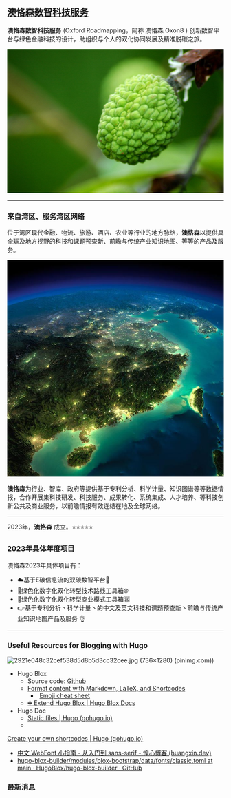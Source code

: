 ## [澳恪森数智科技服务](https://oxon8.com)

**澳恪森数智科技服务** (Oxford Roadmapping，简称 澳恪森 Oxon8  ) 创新数智平台与绿色金融科技的设计，助组织与个人的双化协同发展及精准脱碳之旅。


![Green Lychee](./1024px-Unripe_lychee.jpg)


-----

### 来自湾区、服务湾区网络

位于湾区现代金融、物流、旅游、酒店、农业等行业的地方脉络，**澳恪森**以提供具全球及地方视野的科技和课题预查新、前瞻与传统产业知识地图、等等的产品及服务。


![湾区](./earth-from-space-photos.jpg)


**澳恪森**为行业、智库、政府等提供基于专利分析、科学计量、知识图谱等等数据情报，合作开展集科技研发、科技服务、成果转化、系统集成、人才培养、等科技创新公共及商业服务，以前瞻情报有效连结在地及全球网络。

-----

2023年，**澳恪森** 成立。⭐⭐⭐⭐⭐

<!--湾区设计协同研究院  ️**Trusted by 250,000+ researchers, educators, and students.** Highly customizable via the integrated **no-code, widget-based Wowchemy page builder**, making every site truly personalized    -->

### 2023年具体年度项目

澳恪森2023年具体项目有：
* ☁️基于E碳信息流的双碳数智平台🚀
* 🌱绿色化数字化双化转型技术路线工具箱🌐
* 🎁绿色化数字化双化转型商业模式工具箱🈺
* 👉基于专利分析丶科学计量丶的中文及英文科技和课题预查新丶前瞻与传统产业知识地图产品及服务 👌


-----
### Useful Resources for Blogging with Hugo

![2921e048c32cef538d5d8b5d3cc32cee.jpg (736×1280) (pinimg.com)](https://i.pinimg.com/736x/29/21/e0/2921e048c32cef538d5d8b5d3cc32cee.jpg))

* Hugo Blox
	* Source code: [Github](https://github.com/HugoBlox/hugo-blox-builder/blob/main)
	* [Format content with Markdown, LaTeX, and Shortcodes](https://docs.hugoblox.com/reference/markdown/)
		*  [Emoji cheat sheet](http://www.webpagefx.com/tools/emoji-cheat-sheet/)
	* [➕ Extend Hugo Blox | Hugo Blox Docs](https://docs.hugoblox.com/reference/extend/#override-a-component)
* Hugo Doc
	* [Static files | Hugo (gohugo.io)](https://gohugo.io/content-management/static-files/)
	* 

[Create your own shortcodes | Hugo (gohugo.io)](https://gohugo.io/templates/shortcode-templates/)

* [中文 WebFont 小指南 - 从入门到 sans-serif - 惶心博客 (huangxin.dev)](https://huangxin.dev/partly-technical/webfont-from-beginner-to-sans-serif/#75CDN-%E5%89%8D%E7%AB%AF%E9%9D%99%E6%80%81%E8%B5%84%E6%BA%90%E5%BA%93)
* [hugo-blox-builder/modules/blox-bootstrap/data/fonts/classic.toml at main · HugoBlox/hugo-blox-builder · GitHub](https://github.com/HugoBlox/hugo-blox-builder/blob/main/modules/blox-bootstrap/data/fonts/classic.toml)

### 最新消息
